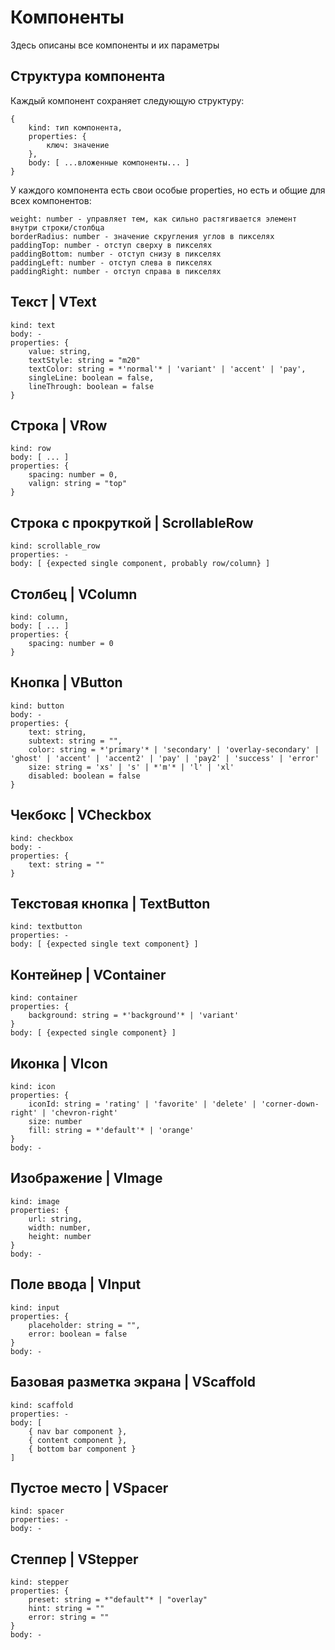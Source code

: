 # Компоненты

Здесь описаны все компоненты и их параметры

## Структура компонента

Каждый компонент сохраняет следующую структуру:
```
{
	kind: тип компонента,
	properties: {
		ключ: значение
	},
	body: [ ...вложенные компоненты... ]
}
```

У каждого компонента есть свои особые properties, но есть и общие для всех компонентов:
```
weight: number - управляет тем, как сильно растягивается элемент внутри строки/столбца
borderRadius: number - значение скругления углов в пикселях
paddingTop: number - отступ сверху в пикселях
paddingBottom: number - отступ снизу в пикселях
paddingLeft: number - отступ слева в пикселях
paddingRight: number - отступ справа в пикселях
```

## Текст | VText

```
kind: text
body: -
properties: { 
	value: string,
	textStyle: string = "m20"
	textColor: string = *'normal'* | 'variant' | 'accent' | 'pay',
	singleLine: boolean = false,
	lineThrough: boolean = false
}
```

## Строка | VRow

```
kind: row
body: [ ... ]
properties: {
	spacing: number = 0,
	valign: string = "top"
}
```

## Строка с прокруткой | ScrollableRow

```
kind: scrollable_row
properties: -
body: [ {expected single component, probably row/column} ]
```

## Столбец | VColumn

```
kind: column,
body: [ ... ]
properties: {
	spacing: number = 0
}
```

## Кнопка | VButton

```
kind: button
body: -
properties: {
	text: string,
	subtext: string = "",
	color: string = *'primary'* | 'secondary' | 'overlay-secondary' | 'ghost' | 'accent' | 'accent2' | 'pay' | 'pay2' | 'success' | 'error'
	size: string = 'xs' | 's' | *'m'* | 'l' | 'xl'
	disabled: boolean = false
}
```

## Чекбокс | VCheckbox

```
kind: checkbox
body: -
properties: {
	text: string = ""
}
```
## Текстовая кнопка | TextButton

```
kind: textbutton
properties: -
body: [ {expected single text component} ]
```

## Контейнер | VContainer

```
kind: container
properties: {
	background: string = *'background'* | 'variant'
}
body: [ {expected single component} ]
```

## Иконка | VIcon

```
kind: icon
properties: {
	iconId: string = 'rating' | 'favorite' | 'delete' | 'corner-down-right' | 'chevron-right'
	size: number
	fill: string = *'default'* | 'orange'
}
body: -
```

## Изображение | VImage

```
kind: image
properties: {
	url: string,
	width: number,
	height: number
}
body: -
```

## Поле ввода | VInput

```
kind: input
properties: {
	placeholder: string = "",
	error: boolean = false
}
body: -
```

## Базовая разметка экрана | VScaffold

```
kind: scaffold
properties: -
body: [
	{ nav bar component },
	{ content component },
	{ bottom bar component }
]
```

## Пустое место | VSpacer

```
kind: spacer
properties: -
body: -
```

## Степпер | VStepper

```
kind: stepper
properties: {
	preset: string = *"default"* | "overlay"
	hint: string = ""
	error: string = ""
}
body: -
```
